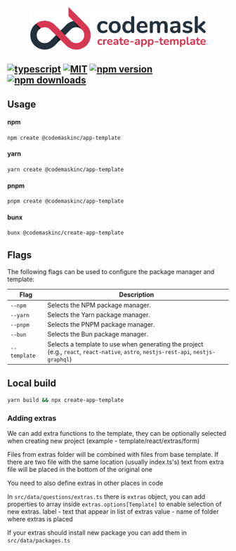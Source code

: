 <p align="center">
    <img src="https://raw.githubusercontent.com/codemaskinc/create-app-template/main/logo.png" width="400"/>
</p>

## <a href='https://www.typescriptlang.org/'><img src='https://badges.frapsoft.com/typescript/code/typescript.png?v=101' alt='typescript' height=20/></a> <a href='http://opensource.org/licenses/MIT'><img src='http://img.shields.io/badge/license-MIT-brightgreen.svg' alt='MIT' /></a> <a href="https://badge.fury.io/js/@codemaskinc%2Fcreate-app-template"><img src="https://badge.fury.io/js/@codemaskinc%2Fcreate-app-template.svg" alt="npm version" height="18"></a> <a href="https://www.npmjs.com/package/@codemaskinc/create-app-template"><img src="https://img.shields.io/npm/dm/%40codemaskinc%2Fcreate-app-template" alt="npm downloads" height="18"></a>

## Usage

#### npm

```bash
npm create @codemaskinc/app-template
```

#### yarn

```bash
yarn create @codemaskinc/app-template
```

#### pnpm

```bash
pnpm create @codemaskinc/app-template
```

#### bunx

```bash
bunx @codemaskinc/create-app-template
```

## Flags

The following flags can be used to configure the package manager and template:

| Flag | Description |
|---|---|
| `--npm` | Selects the NPM package manager. |
| `--yarn` | Selects the Yarn package manager. |
| `--pnpm` | Selects the PNPM package manager. |
| `--bun` | Selects the Bun package manager. |
| `--template` | Selects a template to use when generating the project <br /> (e.g., `react`, `react-native`, `astro`, `nestjs-rest-api`, `nestjs-graphql`) |

## Local build

```bash
yarn build && npx create-app-template
```

### Adding extras

We can add extra functions to the template, they can be optionally selected when creating new project (example - template/react/extras/form)

Files from extras folder will be combined with files from base template. If there are two file with the same location (usually index.ts's) text from extra file will be placed in the bottom of the original one

You need to also define extras in other places in code

In ``src/data/questions/extras.ts`` there is ``extras`` object, you can add properties to array inside ``extras.options[Template]`` to enable selection of new extras.
label - text that appear in list of extras
value - name of folder where extras is placed

If your extras should install new package you can add them in ``src/data/packages.ts``
